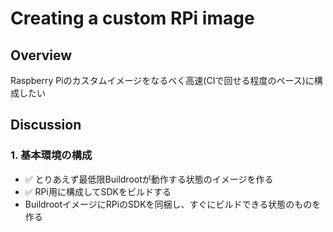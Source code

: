 # Creating a custom RPi image

## Overview

Raspberry Piのカスタムイメージをなるべく高速(CIで回せる程度のペース)に構成したい

## Discussion

### 1. 基本環境の構成

 - ✅ とりあえず最低限Buildrootが動作する状態のイメージを作る
 - ✅ RPi用に構成してSDKをビルドする
 - BuildrootイメージにRPiのSDKを同梱し、すぐにビルドできる状態のものを作る


